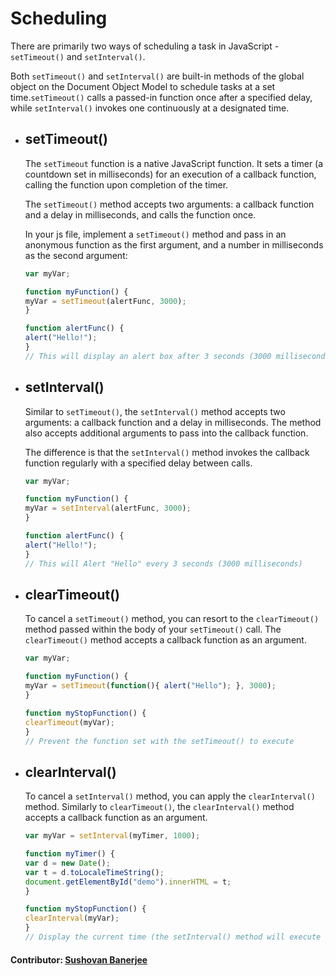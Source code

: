 # Scheduling

There are primarily two ways of scheduling a task in JavaScript - ```setTimeout()``` and ```setInterval()```.
<br>

Both ```setTimeout()``` and ```setInterval()``` are built-in methods of the global object on the Document Object Model to schedule tasks at a set time.```setTimeout()``` calls a passed-in function once after a specified delay, while ```setInterval()``` invokes one continuously at a designated time.
<br>

- ## **setTimeout()**
  The ```setTimeout``` function is a native JavaScript function. It sets a timer (a countdown set in milliseconds) for an execution of a callback function, calling the function upon completion of the timer.

  The ```setTimeout()``` method accepts two arguments: a callback function and a delay in milliseconds, and calls the function once.

  In your js file, implement a ```setTimeout()``` method and pass in an anonymous function as the first argument, and a number in milliseconds as the second argument:

  ```js
  var myVar;

  function myFunction() {
  myVar = setTimeout(alertFunc, 3000);
  }

  function alertFunc() {
  alert("Hello!");
  }
  // This will display an alert box after 3 seconds (3000 milliseconds)
  ```
- ## **setInterval()**
  Similar to ```setTimeout()```, the ```setInterval()``` method accepts two arguments: a callback function and a delay in milliseconds. The method also accepts additional arguments to pass into the callback function.
  
  The difference is that the ```setInterval()``` method invokes the callback function regularly with a specified delay between calls.

  ```js
  var myVar;

  function myFunction() {
  myVar = setInterval(alertFunc, 3000);
  }

  function alertFunc() {
  alert("Hello!");
  }
  // This will Alert "Hello" every 3 seconds (3000 milliseconds)
  ```
- ## **clearTimeout()**
  To cancel a ```setTimeout()``` method, you can resort to the ```clearTimeout()``` method passed within the body of your ```setTimeout()``` call. The ```clearTimeout()``` method accepts a callback function as an argument.

  ```js
  var myVar;

  function myFunction() {
  myVar = setTimeout(function(){ alert("Hello"); }, 3000);
  }

  function myStopFunction() {
  clearTimeout(myVar);
  }
  // Prevent the function set with the setTimeout() to execute
  ```
- ## **clearInterval()**
  To cancel a ```setInterval()``` method, you can apply the ```clearInterval()``` method. Similarly to ```clearTimeout()```, the ```clearInterval()``` method accepts a callback function as an argument.

  ```js
  var myVar = setInterval(myTimer, 1000);

  function myTimer() {
  var d = new Date();
  var t = d.toLocaleTimeString();
  document.getElementById("demo").innerHTML = t;
  }

  function myStopFunction() {
  clearInterval(myVar);
  }
  // Display the current time (the setInterval() method will execute the "myTimer" function once every 1 second). Use clearInterval() to stop the time
  ```

#### Contributor: [Sushovan Banerjee](https://github.com/sushovanb02)